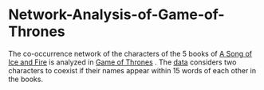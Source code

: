 # Network-Analysis-of-Game-of-Thrones
The co-occurrence network of the characters of the 5 books of [A Song of Ice and Fire](https://www.amazon.com/Game-Thrones-Song-Fire-Boxed/dp/B010DV02GC) is analyzed in [Game of Thrones](https://es.wikipedia.org/wiki/Game_of_Thrones) . The [data](https://github.com/Suraj-Patro/GoT_Network_Analysis/tree/main/datasets) considers two characters to coexist if their names appear within 15 words of each other in the books.
